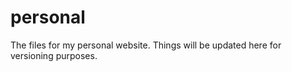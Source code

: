 personal
========

The files for my personal website. 
Things will be updated here for versioning purposes.
